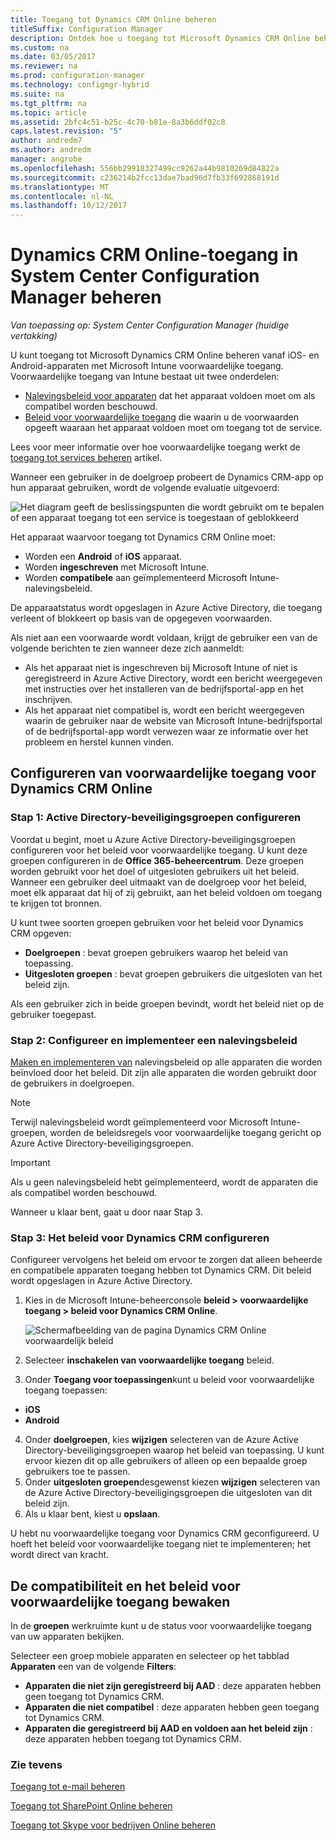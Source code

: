 ```yaml
---
title: Toegang tot Dynamics CRM Online beheren
titleSuffix: Configuration Manager
description: Ontdek hoe u toegang tot Microsoft Dynamics CRM Online beheren vanaf iOS- en Android-apparaten met Microsoft Intune voorwaardelijke toegang.
ms.custom: na
ms.date: 03/05/2017
ms.reviewer: na
ms.prod: configuration-manager
ms.technology: configmgr-hybrid
ms.suite: na
ms.tgt_pltfrm: na
ms.topic: article
ms.assetid: 2bfc4c51-b25c-4c70-b81e-8a3b6ddf02c8
caps.latest.revision: "5"
author: andredm7
ms.author: andredm
manager: angrobe
ms.openlocfilehash: 556bb29918327499cc9262a44b9810269d84822a
ms.sourcegitcommit: c236214b2fcc13dae7bad96d7fb33f692868191d
ms.translationtype: MT
ms.contentlocale: nl-NL
ms.lasthandoff: 10/12/2017
---
```

# <a name="manage-dynamics-crm-online-access-in-system-center-configuration-manager"></a>Dynamics CRM Online-toegang in System Center Configuration Manager beheren

*Van toepassing op: System Center Configuration Manager (huidige vertakking)*

U kunt toegang tot Microsoft Dynamics CRM Online beheren vanaf iOS- en Android-apparaten met Microsoft Intune voorwaardelijke toegang.  Voorwaardelijke toegang van Intune bestaat uit twee onderdelen:
* [Nalevingsbeleid voor apparaten](../../protect/deploy-use/device-compliance-policies.md) dat het apparaat voldoen moet om als compatibel worden beschouwd.
* [Beleid voor voorwaardelijke toegang](../../protect/deploy-use/manage-access-to-services.md) die waarin u de voorwaarden opgeeft waaraan het apparaat voldoen moet om toegang tot de service.

Lees voor meer informatie over hoe voorwaardelijke toegang werkt de [toegang tot services beheren](../../protect/deploy-use/manage-access-to-services.md) artikel.


Wanneer een gebruiker in de doelgroep probeert de Dynamics CRM-app op hun apparaat gebruiken, wordt de volgende evaluatie uitgevoerd:

![Het diagram geeft de beslissingspunten die wordt gebruikt om te bepalen of een apparaat toegang tot een service is toegestaan of geblokkeerd](media/mdm-ca-dynamics-crm-flow-diagram.png)

Het apparaat waarvoor toegang tot Dynamics CRM Online moet:
* Worden een **Android** of **iOS** apparaat.
* Worden **ingeschreven** met Microsoft Intune.
* Worden **compatibele** aan geïmplementeerd Microsoft Intune-nalevingsbeleid.

De apparaatstatus wordt opgeslagen in Azure Active Directory, die toegang verleent of blokkeert op basis van de opgegeven voorwaarden.

Als niet aan een voorwaarde wordt voldaan, krijgt de gebruiker een van de volgende berichten te zien wanneer deze zich aanmeldt:
* Als het apparaat niet is ingeschreven bij Microsoft Intune of niet is geregistreerd in Azure Active Directory, wordt een bericht weergegeven met instructies over het installeren van de bedrijfsportal-app en het inschrijven.
* Als het apparaat niet compatibel is, wordt een bericht weergegeven waarin de gebruiker naar de website van Microsoft Intune-bedrijfsportal of de bedrijfsportal-app wordt verwezen waar ze informatie over het probleem en herstel kunnen vinden.

## <a name="configure-conditional-access-for-dynamics-crm-online"></a>Configureren van voorwaardelijke toegang voor Dynamics CRM Online  
### <a name="step-1-configure-active-directory-security-groups"></a>Stap 1: Active Directory-beveiligingsgroepen configureren

Voordat u begint, moet u Azure Active Directory-beveiligingsgroepen configureren voor het beleid voor voorwaardelijke toegang. U kunt deze groepen configureren in de **Office 365-beheercentrum**. Deze groepen worden gebruikt voor het doel of uitgesloten gebruikers uit het beleid. Wanneer een gebruiker deel uitmaakt van de doelgroep voor het beleid, moet elk apparaat dat hij of zij gebruikt, aan het beleid voldoen om toegang te krijgen tot bronnen.

U kunt twee soorten groepen gebruiken voor het beleid voor Dynamics CRM opgeven:
* **Doelgroepen** : bevat groepen gebruikers waarop het beleid van toepassing.
* **Uitgesloten groepen** : bevat groepen gebruikers die uitgesloten van het beleid zijn.

Als een gebruiker zich in beide groepen bevindt, wordt het beleid niet op de gebruiker toegepast.

### <a name="step-2-configure-and-deploy-a-compliance-policy"></a>Stap 2: Configureer en implementeer een nalevingsbeleid
[Maken en implementeren van](../../protect/deploy-use/device-compliance-policies.md) nalevingsbeleid op alle apparaten die worden beïnvloed door het beleid. Dit zijn alle apparaten die worden gebruikt door de gebruikers in doelgroepen.

> [!NOTE]
> Terwijl nalevingsbeleid wordt geïmplementeerd voor Microsoft Intune-groepen, worden de beleidsregels voor voorwaardelijke toegang gericht op Azure Active Directory-beveiligingsgroepen.

> [!IMPORTANT]
> Als u geen nalevingsbeleid hebt geïmplementeerd, wordt de apparaten die als compatibel worden beschouwd.

Wanneer u klaar bent, gaat u door naar Stap 3.
### <a name="step-3-configure-the-dynamics-crm-policy"></a>Stap 3: Het beleid voor Dynamics CRM configureren
Configureer vervolgens het beleid om ervoor te zorgen dat alleen beheerde en compatibele apparaten toegang hebben tot Dynamics CRM. Dit beleid wordt opgeslagen in Azure Active Directory.

1.  Kies in de Microsoft Intune-beheerconsole **beleid > voorwaardelijke toegang > beleid voor Dynamics CRM Online**.

     ![Schermafbeelding van de pagina Dynamics CRM Online voorwaardelijk beleid](media/mdm-ca-dynamics-crm-policy-configuration.png)

2.  Selecteer **inschakelen van voorwaardelijke toegang** beleid.
3.  Onder **Toegang voor toepassingen**kunt u beleid voor voorwaardelijke toegang toepassen:
  * **iOS**
  * **Android**
4.  Onder **doelgroepen**, kies **wijzigen** selecteren van de Azure Active Directory-beveiligingsgroepen waarop het beleid van toepassing. U kunt ervoor kiezen dit op alle gebruikers of alleen op een bepaalde groep gebruikers toe te passen.
5.  Onder **uitgesloten groepen**desgewenst kiezen **wijzigen** selecteren van de Azure Active Directory-beveiligingsgroepen die uitgesloten van dit beleid zijn.
6.  Als u klaar bent, kiest u **opslaan**.

U hebt nu voorwaardelijke toegang voor Dynamics CRM geconfigureerd. U hoeft het beleid voor voorwaardelijke toegang niet te implementeren; het wordt direct van kracht.
##  <a name="monitor-the-compliance-and-conditional-access-policies"></a>De compatibiliteit en het beleid voor voorwaardelijke toegang bewaken

In de **groepen** werkruimte kunt u de status voor voorwaardelijke toegang van uw apparaten bekijken.

Selecteer een groep mobiele apparaten en selecteer op het tabblad **Apparaten** een van de volgende **Filters**:
* **Apparaten die niet zijn geregistreerd bij AAD** : deze apparaten hebben geen toegang tot Dynamics CRM.
* **Apparaten die niet compatibel** : deze apparaten hebben geen toegang tot Dynamics CRM.
* **Apparaten die geregistreerd bij AAD en voldoen aan het beleid zijn** : deze apparaten hebben toegang tot Dynamics CRM.

###  <a name="see-also"></a>Zie tevens
[Toegang tot e-mail beheren](../../protect/deploy-use/manage-email-access.md)

[Toegang tot SharePoint Online beheren](../../protect/deploy-use/manage-sharepoint-online-access.md)

[Toegang tot Skype voor bedrijven Online beheren](../../protect/deploy-use/manage-skype-for-business-online-access.md)
